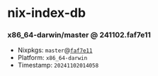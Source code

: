 # nix-index-db
### x86_64-darwin/master @ 241102.faf7e11
- Nixpkgs: `master`@[`faf7e11`](https://github.com/NixOS/nixpkgs/commit/faf7e114a7909c58ef57058b986daa5bfb08747f)
- Platform: `x86_64-darwin`
- Timestamp: `20241102014058`
